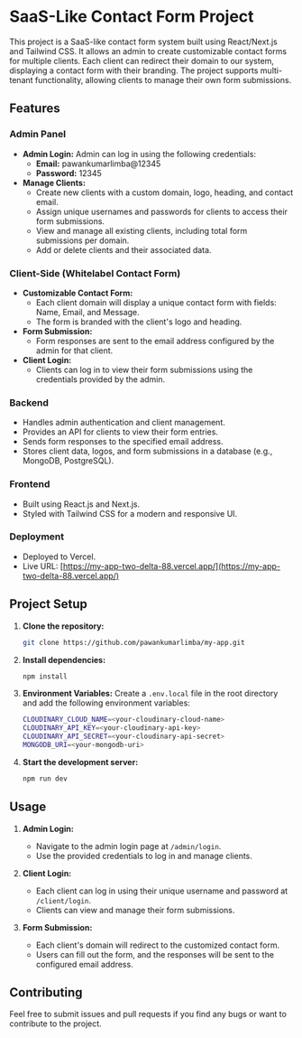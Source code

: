 # SaaS-Like Contact Form Project

This project is a SaaS-like contact form system built using React/Next.js and Tailwind CSS. It allows an admin to create customizable contact forms for multiple clients. Each client can redirect their domain to our system, displaying a contact form with their branding. The project supports multi-tenant functionality, allowing clients to manage their own form submissions.

## Features

### Admin Panel
- **Admin Login:** Admin can log in using the following credentials:
  - **Email:** pawankumarlimba@12345
  - **Password:** 12345
- **Manage Clients:**
  - Create new clients with a custom domain, logo, heading, and contact email.
  - Assign unique usernames and passwords for clients to access their form submissions.
  - View and manage all existing clients, including total form submissions per domain.
  - Add or delete clients and their associated data.
  
### Client-Side (Whitelabel Contact Form)
- **Customizable Contact Form:**
  - Each client domain will display a unique contact form with fields: Name, Email, and Message.
  - The form is branded with the client's logo and heading.
- **Form Submission:**
  - Form responses are sent to the email address configured by the admin for that client.
- **Client Login:**
  - Clients can log in to view their form submissions using the credentials provided by the admin.

### Backend
- Handles admin authentication and client management.
- Provides an API for clients to view their form entries.
- Sends form responses to the specified email address.
- Stores client data, logos, and form submissions in a database (e.g., MongoDB, PostgreSQL).

### Frontend
- Built using React.js and Next.js.
- Styled with Tailwind CSS for a modern and responsive UI.

### Deployment
- Deployed to Vercel.
- Live URL: [https://my-app-two-delta-88.vercel.app/](https://my-app-two-delta-88.vercel.app/)

## Project Setup

1. **Clone the repository:**
   ```bash
   git clone https://github.com/pawankumarlimba/my-app.git
   ```
2. **Install dependencies:**
   ```bash
   npm install
   ```
3. **Environment Variables:**
   Create a `.env.local` file in the root directory and add the following environment variables:
   ```bash
   CLOUDINARY_CLOUD_NAME=<your-cloudinary-cloud-name>
   CLOUDINARY_API_KEY=<your-cloudinary-api-key>
   CLOUDINARY_API_SECRET=<your-cloudinary-api-secret>
   MONGODB_URI=<your-mongodb-uri>
   ```
4. **Start the development server:**
   ```bash
   npm run dev
   ```

## Usage

1. **Admin Login:**
   - Navigate to the admin login page at `/admin/login`.
   - Use the provided credentials to log in and manage clients.

2. **Client Login:**
   - Each client can log in using their unique username and password at `/client/login`.
   - Clients can view and manage their form submissions.

3. **Form Submission:**
   - Each client's domain will redirect to the customized contact form.
   - Users can fill out the form, and the responses will be sent to the configured email address.

## Contributing

Feel free to submit issues and pull requests if you find any bugs or want to contribute to the project.
